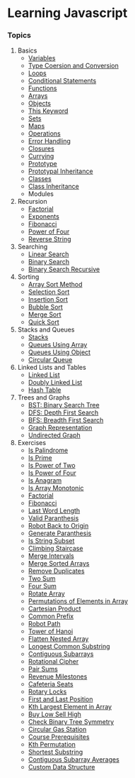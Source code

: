 # Learning Javascript
### Topics
1. Basics
    - [Variables](./Basics/variables.js)
    - [Type Coersion and Conversion](./Basics/type_coersion_coversion.js)
    - [Loops](./Basics/loops.js)
    - [Conditional Statements](./Basics/conditions.js)
    - [Functions](./Basics/functions.js)
    - [Arrays](./Basics/arrays.js)
    - [Objects](./Basics/objects.js)
    - [This Keyword](./Basics/this.js)
    - [Sets](./Basics/sets.js)
    - [Maps](./Basics/maps.js)
    - [Operations](./Basics/operations.js)
    - [Error Handling](./Basics/error.js)
    - [Closures](./Basics/closures.js)
    - [Currying](./Basics/currying.js)
    - [Prototype](./Basics/prototype.js)
    - [Prototypal Inheritance](./Basics/prototypal_inheritance.js)
    - [Classes](./Basics/classes.js)
    - [Class Inheritance](./Basics/class_inheritance.js)
    - Modules
2. Recursion
    - [Factorial](./Recursion/factorial.js)
    - [Exponents](./Recursion/exponents.js)
    - [Fibonacci](./Recursion/fibonacci.js)
    - [Power of Four](./Recursion/power_of_four.js)
    - [Reverse String](./Recursion/reverse_string.js)
3. Searching
    - [Linear Search](./Searching/linear_search.js)
    - [Binary Search](./Searching/binary_search.js)
    - [Binary Search Recursive](./Searching/binary_search_recursive.js)
4. Sorting
    - [Array Sort Method](./Sorting/sort_method.js)
    - [Selection Sort](./Sorting/selection_sort.js)
    - [Insertion Sort](./Sorting/insertion_sort.js)
    - [Bubble Sort](./Sorting/bubble_sort.js)
    - [Merge Sort](./Sorting/merge_sort.js)
    - [Quick Sort](./Sorting/quick_sort.js)
5. Stacks and Queues
    - [Stacks](./Stacks%20and%20Queues/stacks.js)
    - [Queues Using Array](./Stacks%20and%20Queues/queues_using_array.js)
    - [Queues Using Object](./Stacks%20and%20Queues/queues_using_object.js)
    - [Circular Queue](./Stacks%20and%20Queues/circular_queue.js)
6. Linked Lists and Tables
    - [Linked List](./Linked%20Lists%20and%20Tables/linked_list.js)
    - [Doubly Linked List](./Linked%20Lists%20and%20Tables/doubly_linked_list.js)
    - [Hash Table](./Linked%20Lists%20and%20Tables/hash_table.js)
7. Trees and Graphs
    - [BST: Binary Search Tree](./Trees%20and%20Graphs/binary_search_tree.js)
    - [DFS: Depth First Search](./Trees%20and%20Graphs/depth_first_search.js)
    - [BFS: Breadth First Search](./Trees%20and%20Graphs/breadth_first_search.js)
    - [Graph Representation](./Trees%20and%20Graphs/graph_representation.js)
    - [Undirected Graph](./Trees%20and%20Graphs/graph.js)
8. Exercises
    - [Is Palindrome](./Exercises/check_palindrome.js)
    - [Is Prime](./Exercises/check_prime.js)
    - [Is Power of Two](./Exercises/power_of_two.js)
    - [Is Power of Four](./Exercises/power_of_four.js)
    - [Is Anagram](./Exercises/is_anagram.js)
    - [Is Array Monotonic](./Exercises/is_monotonic.js)
    - [Factorial](./Exercises/factorial.js)
    - [Fibonacci](./Exercises/fibonacci.js)
    - [Last Word Length](./Exercises/last_word_length.js)
    - [Valid Paranthesis](./Exercises/valid_paranthesis.js)
    - [Robot Back to Origin](./Exercises/robot_returns_to_origin.js)
    - [Generate Paranthesis](./Exercises/generate_paranthesis.js)
    - [Is String Subset](./Exercises/check_subset.js)
    - [Climbing Staircase](./Exercises/climbing_staircase.js)
    - [Merge Intervals](./Exercises/merge_intervals.js)
    - [Merge Sorted Arrays](./Exercises/merge_sorted_arrays.js)
    - [Remove Duplicates](./Exercises/remove_duplicates.js)
    - [Two Sum](./Exercises/two_sum.js)
    - [Four Sum](./Exercises/four_sum.js)
    - [Rotate Array](./Exercises/rotate_array.js)
    - [Permutations of Elements in Array](./Exercises/array_elements_permutations.js)
    - [Cartesian Product](./Exercises/cartesian_product.js)
    - [Common Prefix](./Exercises/common_prefix.js)
    - [Robot Path](./Exercises/robot_path.js)
    - [Tower of Hanoi](./Exercises/tower_of_hanoi.js)
    - [Flatten Nested Array](./Exercises/flatten_array.js)
    - [Longest Common Substring](./Exercises/longest_common_substring.js)
    - [Contiguous Subarrays](./Exercises/contiguous_subarrays.js)
    - [Rotational Cipher](./Exercises/rotational_cipher.js)
    - [Pair Sums](./Exercises/pair_sums.js)
    - [Revenue Milestones](./Exercises/revenue_milestones.js)
    - [Cafeteria Seats](./Exercises/cafeteria_seats.js)
    - [Rotary Locks](./Exercises/rotary_lock.js)
    - [First and Last Position](./Exercises/first_and_last_position.js)
    - [Kth Largest Element in Array](./Exercises/kth_largest_element.js)
    - [Buy Low Sell High](./Exercises/buy_low_sell_high.js)
    - [Check Binary Tree Symmetry](./Exercises/check_binary_tree_symmetry.js)
    - [Circular Gas Station](./Exercises/circular_gas_station.js)
    - [Course Prerequisites](./Exercises/can_finish_courses.js)
    - [Kth Permutation](./Exercises/kth_permutation.js)
    - [Shortest Substring](./Exercises/shortest_substring.js)
    - [Contiguous Subarray Averages](./Exercises/contiguous_subarray_averages.js)
    - [Custom Data Structure](./Exercises/custom_data_structure.js)
    